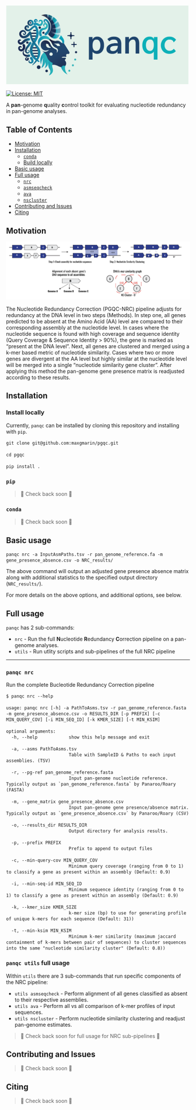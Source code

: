 <img width="500" src="Images/panqc.logo.png" alt="panqc logo">

[![License: MIT](https://img.shields.io/badge/License-MIT-yellow.svg)](https://opensource.org/licenses/MIT)
<!---[![Build Status]()]()
[![github release version]()]()
[![DOI]()]()
--->

A **pan**-genome **q**uality **c**ontrol toolkit for evaluating nucleotide redundancy in pan-genome analyses. 

<!---
> TBD Reference
--->

[TOC]: #
## Table of Contents
- [Motivation](#motivation)
- [Installation](#installation)
  - [`conda`](#conda)
  - [Build locally](#build-locally)
- [Basic usage](#basic-usage)
- [Full usage](#full-usage)
  - [`nrc`](#panqc-nrc)
  - [`asmseqcheck`](#asmseqcheck)
  - [`ava`](#ava)
  - [`nscluster`](#nscluster)
- [Contributing and Issues](#contributing-and-issues)
- [Citing](#citing)


## Motivation
![PanQC_NRC_Diagram](Images/PanQC_NRC_Diagram.png)

The Nucleotide Redundancy Correction (PGQC-NRC) pipeline adjusts for redundancy at the DNA level in two steps (Methods). In step one, all genes predicted to be absent at the Amino Acid (AA) level are compared to their corresponding assembly at the nucleotide level. In cases where the nucleotide sequence is found with high coverage and sequence identity (Query Coverage & Sequence Identity > 90%), the gene is marked as “present at the DNA level”. Next, all genes are clustered and merged using a k-mer based metric of nucleotide similarity. Cases where two or more genes are divergent at the AA level but highly similar at the nucleotide level will be merged into a single “nucleotide similarity gene cluster”. After applying this method the pan-genome gene presence matrix is readjusted according to these results.

<!---
**When to use this software**:
**When you should probably NOT use this software:** If you care about... 
--->

## Installation
### Install locally
Currently, `panqc` can be installed by cloning this repository and installing with `pip`.

```
git clone git@github.com:maxgmarin/pgqc.git

cd pgqc

pip install . 
```

### `pip`
>🚧 Check back soon 🚧

### `conda`
>🚧 Check back soon 🚧

## Basic usage

```
panqc nrc -a InputAsmPaths.tsv -r pan_genome_reference.fa -m gene_presence_absence.csv -o NRC_results/
```

The above command will output an adjusted gene presence absence matrix along with additional statistics to the specified output directory (`NRC_results/`).

For more details on the above options, and additional options, see below.


## Full usage

`panqc` has 2 sub-commands:
- `nrc` - Run the full **N**ucleotide **R**edundancy **C**orrection pipeline on a pan-genome analyses.
- `utils` - Run utlity scripts and sub-pipelines of the full NRC pipeline

---

### `panqc nrc`

Run the complete Bucleotide Redundancy Correction pipeline

```
$ panqc nrc --help

usage: panqc nrc [-h] -a PathToAsms.tsv -r pan_genome_reference.fasta -m gene_presence_absence.csv -o RESULTS_DIR [-p PREFIX] [-c MIN_QUERY_COV] [-i MIN_SEQ_ID] [-k KMER_SIZE] [-t MIN_KSIM]

optional arguments:
  -h, --help            show this help message and exit

  -a, --asms PathToAsms.tsv
                        Table with SampleID & Paths to each input assemblies. (TSV)

  -r, --pg-ref pan_genome_reference.fasta
                        Input pan-genome nucleotide reference. Typically output as `pan_genome_reference.fasta` by Panaroo/Roary (FASTA)

  -m, --gene_matrix gene_presence_absence.csv
                        Input pan-genome gene presence/absence matrix. Typically output as `gene_presence_absence.csv` by Panaroo/Roary (CSV)

  -o, --results_dir RESULTS_DIR
                        Output directory for analysis results.

  -p, --prefix PREFIX
                        Prefix to append to output files

  -c, --min-query-cov MIN_QUERY_COV
                        Minimum query coverage (ranging from 0 to 1) to classify a gene as present within an assembly (Default: 0.9)

  -i, --min-seq-id MIN_SEQ_ID
                        Minimum sequence identity (ranging from 0 to 1) to classify a gene as present within an assembly (Default: 0.9)

  -k, --kmer_size KMER_SIZE
                        k-mer size (bp) to use for generating profile of unique k-mers for each sequence (Default: 31))

  -t, --min-ksim MIN_KSIM
                        Minimum k-mer similarity (maximum jaccard containment of k-mers between pair of sequences) to cluster sequences into the same "nucleotide similarity cluster" (Default: 0.8))
```


### `panqc utils` full usage 

Within `utils` there are 3 sub-commands that run specific components of the NRC pipeline:
- `utils asmseqcheck` - Perform alignment of all genes classified as absent to their respective assemblies.
- `utils ava` - Perform all vs all comparison of k-mer profiles of input sequences. 
- `utils nscluster` - Perform nucleotide similarity clustering and readjust pan-genome estimates.

>🚧 Check back soon for full usage for NRC sub-pipelines 🚧

## Contributing and Issues
>🚧 Check back soon 🚧

## Citing
>🚧 Check back soon 🚧

<!---
If you use `panqc` in your work, please cite:
> TBD
--->
